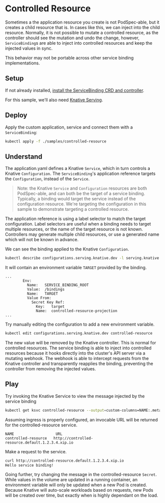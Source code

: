 # Controlled Resource

Sometimes a the application resource you create is not PodSpec-able, but it creates a child resource that is. In cases like this, we can inject into the child resource. Normally, it is not possible to mutate a controlled resource, as the controller should see the mutation and undo the change, however, `ServiceBinding`s are able to inject into controlled resources and keep the injected values in sync.

This behavior may not be portable across other service binding implementations.

## Setup

If not already installed, [install the ServiceBinding CRD and controller][install].

For this sample, we'll also need [Knative Serving][knative-install].

## Deploy

Apply the custom application, service and connect them with a `ServiceBinding`:

```sh
kubectl apply -f ./samples/controlled-resource
```

## Understand

The application.yaml defines a Knative `Service`, which in turn controls a Knative `Configuration`.
The `ServiceBinding`'s application reference targets the `Configuration`, instead of the `Service`.

> Note: the Knative `Service` and `Configuration` resources are both PodSpec-able, and can both be the target of a service binding. Typically, a binding would target the service instead of the configuration resource. We're targeting the configuration in this sample to demonstrate targeting a controlled resource.

The application reference is using a label selector to match the target configuration. Label selectors are useful when a binding needs to target multiple resources, or the name of the target resource is not known. Controllers may generate multiple child resources, or use a generated name which will not be known in advance.

We can see the binding applied to the Knative `Configuration`.

```sh
kubectl describe configurations.serving.knative.dev -l serving.knative.dev/service=controlled-resource
```

It will contain an environment variable `TARGET` provided by the binding.

```
...
        Env:
          Name:   SERVICE_BINDING_ROOT
          Value:  /bindings
          Name:   TARGET
          Value From:
            Secret Key Ref:
              Key:   target
              Name:  controlled-resource-projection
...
```

Try manually editing the configuration to add a new environment variable.

```sh
kubectl edit configurations.serving.knative.dev controlled-resource
```

The new value will be removed by the Knative controller.
This is normal for controlled resources.
The service binding is able to inject into controlled resources because it hooks directly into the cluster's API server via a mutating webhook.
The webhook is able to intercept requests from the Knative controller and transparently reapplies the binding, preventing the controller from removing the injected values.

## Play

Try invoking the Knative Service to view the message injected by the service binding

```sh
kubectl get ksvc controlled-resource --output=custom-columns=NAME:.metadata.name,URL:.status.url
```

Assuming ingress is properly configured, an invocable URL will be returned for the controlled-resource service.

```
NAME                   URL
controlled-resource   http://controlled-resource.default.1.2.3.4.xip.io
```

Make a request to the service.

```sh
curl http://controlled-resource.default.1.2.3.4.xip.io
Hello service binding!
```

Going further, try changing the message in the controlled-resource `Secret`.
While values in the volume are updated in a running container, an environment variable will only be updated when a new Pod is created.
Because Knative will auto-scale workloads based on requests, new Pods will be created over time, but exactly when is highly dependant on the load.


[knative-install]: https://knative.dev/docs/install/any-kubernetes-cluster/#installing-the-serving-component
[install]: ../../README.md#try-it-out
